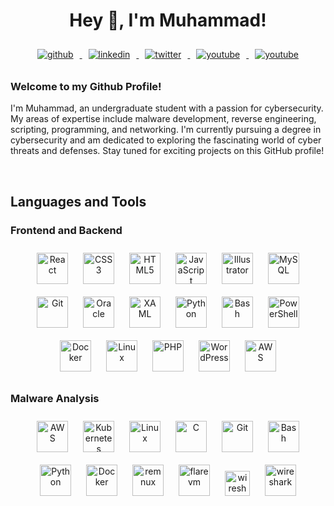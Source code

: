 <h1 align="center"> Hey 👋, I'm Muhammad! </h1>

<div align="center">
  <a href="https://github.com/0x00daemon" target="_blank">
    <img src="https://img.shields.io/badge/github-%2324292e.svg?&style=for-the-badge&logo=github&logoColor=white" alt="github" style="margin: 10px;" />
  </a>
  <a href="https://linkedin.com/in/9muhammadsaleh" target="_blank">
    <img src="https://img.shields.io/badge/linkedin-%231E77B5.svg?&style=for-the-badge&logo=linkedin&logoColor=white" alt="linkedin" style="margin: 10px;" />
  </a>
  <a href="https://twitter.com/0x00daemon" target="_blank">
    <img src="https://img.shields.io/badge/twitter-%2300acee.svg?&style=for-the-badge&logo=twitter&logoColor=white" alt="twitter" style="margin: 10px;" />
  </a>
  <a href="https://www.youtube.com/@0x00daemon" target="_blank">
    <img src="https://img.shields.io/badge/youtube-%23EE4831.svg?&style=for-the-badge&logo=youtube&logoColor=white" alt="youtube" style="margin: 10px;" />
  </a>
  <a href="https://0x00daemon.gitbook.io/0x00daemon/general/readme" target="_blank">
    <img src="https://img.shields.io/static/v1?style=for-the-badge&message=GitBook&color=3884FF&logo=GitBook&logoColor=FFFFFF&label=" alt="youtube" style="margin: 10px;" />
  </a>
</div>

### Welcome to my Github Profile!
I'm Muhammad, an undergraduate student with a passion for cybersecurity. My areas of expertise include malware development, reverse engineering, scripting, programming, and networking. I'm currently pursuing a degree in cybersecurity and am dedicated to exploring the fascinating world of cyber threats and defenses. Stay tuned for exciting projects on this GitHub profile!

<br/>

## Languages and Tools
### Frontend and Backend
<div align="center">  
<a href="https://reactjs.org/" target="_blank"><img style="margin: 10px" src="https://profilinator.rishav.dev/skills-assets/react-original-wordmark.svg" alt="React" height="50" /></a>  
<a href="https://www.w3schools.com/css/" target="_blank"><img style="margin: 10px" src="https://profilinator.rishav.dev/skills-assets/css3-original-wordmark.svg" alt="CSS3" height="50" /></a>  
<a href="https://en.wikipedia.org/wiki/HTML5" target="_blank"><img style="margin: 10px" src="https://profilinator.rishav.dev/skills-assets/html5-original-wordmark.svg" alt="HTML5" height="50" /></a>  
<a href="https://www.javascript.com/" target="_blank"><img style="margin: 10px" src="https://profilinator.rishav.dev/skills-assets/javascript-original.svg" alt="JavaScript" height="50" /></a>  
<a href="https://www.adobe.com/in/products/illustrator.html" target="_blank"><img style="margin: 10px" src="https://profilinator.rishav.dev/skills-assets/adobe_illustrator-icon.svg" alt="Illustrator" height="50" /></a>  
<a href="https://www.mysql.com/" target="_blank"><img style="margin: 10px" src="https://profilinator.rishav.dev/skills-assets/mysql-original-wordmark.svg" alt="MySQL" height="50" /></a>  
<a href="https://github.com/" target="_blank"><img style="margin: 10px" src="https://profilinator.rishav.dev/skills-assets/git-scm-icon.svg" alt="Git" height="50" /></a>  
<a href="https://www.oracle.com/in/index.html" target="_blank"><img style="margin: 10px" src="https://profilinator.rishav.dev/skills-assets/oracle-original.svg" alt="Oracle" height="50" /></a>  
<a href="https://docs.microsoft.com/en-us/dotnet/desktop/wpf/xaml/" target="_blank"><img style="margin: 10px" src="https://profilinator.rishav.dev/skills-assets/xaml.png" alt="XAML" height="50" /></a>  
<a href="https://www.python.org/" target="_blank"><img style="margin: 10px" src="https://profilinator.rishav.dev/skills-assets/python-original.svg" alt="Python" height="50" /></a>  
<a href="https://www.gnu.org/software/bash/" target="_blank"><img style="margin: 10px" src="https://profilinator.rishav.dev/skills-assets/gnu_bash-icon.svg" alt="Bash" height="50" /></a>  
<a href="https://docs.microsoft.com/en-us/powershell/" target="_blank"><img style="margin: 10px" src="https://profilinator.rishav.dev/skills-assets/powershell.png" alt="PowerShell" height="50" /></a>  
<a href="https://www.docker.com/" target="_blank"><img style="margin: 10px" src="https://profilinator.rishav.dev/skills-assets/docker-original-wordmark.svg" alt="Docker" height="50" /></a>  
<a href="https://www.linux.org/" target="_blank"><img style="margin: 10px" src="https://profilinator.rishav.dev/skills-assets/linux-original.svg" alt="Linux" height="50" /></a>  
<a href="https://www.php.net/" target="_blank"><img style="margin: 10px" src="https://profilinator.rishav.dev/skills-assets/php-original.svg" alt="PHP" height="50" /></a>  
<a href="https://wordpress.com/" target="_blank"><img style="margin: 10px" src="https://profilinator.rishav.dev/skills-assets/wordpress.png" alt="WordPress" height="50" /></a>  
<a href="https://aws.amazon.com/" target="_blank"><img style="margin: 10px" src="https://profilinator.rishav.dev/skills-assets/amazonwebservices-original-wordmark.svg" alt="AWS" height="50" /></a>  
</div>

</td><td valign="top" width="33%">




### Malware Analysis
<div align="center">  
<a href="https://aws.amazon.com/" target="_blank"><img style="margin: 10px" src="https://profilinator.rishav.dev/skills-assets/amazonwebservices-original-wordmark.svg" alt="AWS" height="50" /></a>  
<a href="https://kubernetes.io/" target="_blank"><img style="margin: 10px" src="https://profilinator.rishav.dev/skills-assets/kubernetes-icon.svg" alt="Kubernetes" height="50" /></a>  
<a href="https://www.linux.org/" target="_blank"><img style="margin: 10px" src="https://profilinator.rishav.dev/skills-assets/linux-original.svg" alt="Linux" height="50" /></a> 
<a href="https://www.cprogramming.com/" target="_blank"><img style="margin: 10px" src="https://profilinator.rishav.dev/skills-assets/c-original.svg" alt="C" height="50" /></a>  
<a href="https://github.com/" target="_blank"><img style="margin: 10px" src="https://profilinator.rishav.dev/skills-assets/git-scm-icon.svg" alt="Git" height="50" /></a>  
<a href="https://www.gnu.org/software/bash/" target="_blank"><img style="margin: 10px" src="https://profilinator.rishav.dev/skills-assets/gnu_bash-icon.svg" alt="Bash" height="50" /></a>  
<a href="https://www.python.org/" target="_blank"><img style="margin: 10px" src="https://profilinator.rishav.dev/skills-assets/python-original.svg" alt="Python" height="50" /></a>  
<a href="https://www.docker.com/" target="_blank"><img style="margin: 10px" src="https://profilinator.rishav.dev/skills-assets/docker-original-wordmark.svg" alt="Docker" height="50" /></a> 
<a href="https://remnux.org/" target="_blank"><img style="margin: 10px" src="https://github.com/0x00daemon/0x00daemon/assets/126926120/847881c0-634c-400f-a0da-228ce666d696" alt="remnux" height="50" /></a>
<a href="https://github.com/mandiant/flare-vm" target="_blank"><img style="margin: 10px" src="https://github.com/mandiant/flare-vm/raw/main/Images/flarevm-logo.png" alt="flarevm" height="50" /></a>
<a href="https://www.wireshark.org/" target="_blank"><img style="margin: 10px" src="https://www.wireshark.org/assets/icons/wireshark-fin.png" alt="wireshark" height="40" /></a>
<a href="https://www.ghidra-sre.org/" target="_blank"><img style="margin: 10px" src="https://ghidra-sre.org/images/GHIDRA_1.png" alt="wireshark" height="50" /></a>
</div>

</td></tr></table>  

<br/>


<br/>
